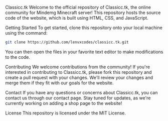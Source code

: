 Classicc.tk
Welcome to the official repository of Classicc.tk, the online community for Mindemg Minecraft server! This repository hosts the source code of the website, which is built using HTML, CSS, and JavaScript.

Getting Started
To get started, clone this repository onto your local machine using the command:

```bash
git clone https://github.com/lenvxcodes/classicc.tk.git
```
You can then open the files in your favorite text editor to make modifications to the code.

Contributing
We welcome contributions from the community! If you're interested in contributing to Classicc.tk, please fork this repository and create a pull request with your changes. We'll review your changes and merge them if they fit with our goals for the website.

Contact
If you have any questions or concerns about Classicc.tk, you can contact us through our contact page. Stay tuned for updates, as we're currently working on adding a shop page to the website!

License
This repository is licensed under the MIT License.
